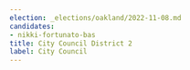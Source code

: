 ```yaml
---
election: _elections/oakland/2022-11-08.md
candidates:
- nikki-fortunato-bas
title: City Council District 2
label: City Council
---
```

